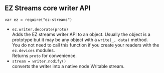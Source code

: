 ## EZ Streams core writer API

`var ez = require("ez-streams")`  

* `ez.writer.decorate(proto)`  
  Adds the EZ streams writer API to an object. 
  Usually the object is a prototype but it may be any object with a `write(_, data)` method.  
  You do not need to call this function if you create your readers with
  the `ez.devices` modules.   
  Returns `proto` for convenience.
* `stream = writer.nodify()`  
  converts the writer into a native node Writable stream.  

